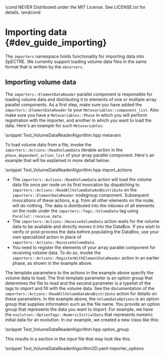 \cond NEVER
Distributed under the MIT License.
See LICENSE.txt for details.
\endcond
# Importing data {#dev_guide_importing}

The `importers` namespace holds functionality for importing data into SpECTRE.
We currently support loading volume data files in the same format that is
written by the `observers`.

## Importing volume data

The `importers::ElementDataReader` parallel component is responsible for loading
volume data and distributing it to elements of one or multiple array parallel
components. As a first step, make sure you have added the
`importers::ElementDataReader` to your `Metavariables::component_list`. Also
make sure you have a `Metavariables::Phase` in which you will perform
registration with the importer, and another in which you want to load the data.
Here's an example for such `Metavariables`:

\snippet Test_VolumeDataReaderAlgorithm.hpp metavars

To load volume data from a file, invoke the `importers::Actions::ReadVolumeData`
iterable action in the `phase_dependent_action_list` of your array parallel
component. Here's an example that will be explained in more detail below:

\snippet Test_VolumeDataReaderAlgorithm.hpp import_actions

- The `importers::Actions::ReadVolumeData` action will load the volume data file
  once per node on its first invocation by dispatching to
  `importers::Actions::ReadAllVolumeDataAndDistribute` on the
  `importers::ElementDataReader` nodegroup component. Subsequent invocations of
  these actions, e.g. from all other elements on the node, will do nothing. The
  data is distributed into the inboxes of all elements on the node under the
  `importers::Tags::VolumeData` tag using `Parallel::receive_data`.
- The `importers::Actions::ReceiveVolumeData` action waits for the volume data
  to be available and directly moves it into the DataBox. If you wish to verify
  or post-process the data before populating the DataBox, use your own
  specialized action in place of `importers::Actions::ReceiveVolumeData`.
- You need to register the elements of your array parallel component for
  receiving volume data. To do so, invoke the
  `importers::Actions::RegisterWithElementDataReader` action in an earlier
  phase, as shown in the example above.

The template parameters to the actions in the example above specify the volume
data to load. The first template parameter is an option group that determines
the file to read and the second parameter is a typelist of the tags to import
and fill with the volume data. See the documentation of the
`importers::Actions::ReadAllVolumeDataAndDistribute` action for details on these
parameters. In the example above, the `VolumeDataOptions` is an option group
that supplies information such as the file name. You provide an option group
that represents the data you want to import. For example, we have the
`evolution::OptionTags::NumericInitialData` that represents numeric initial data
for an evolution. In our example, we created a new class like this:

\snippet Test_VolumeDataReaderAlgorithm.hpp option_group

This results in a section in the input file that may look like this:

\snippet Test_VolumeDataReaderAlgorithm2D.yaml importer_options
